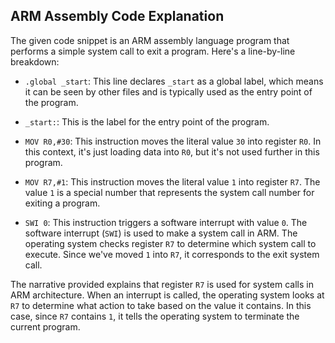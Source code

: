 ## ARM Assembly Code Explanation

The given code snippet is an ARM assembly language program that performs a simple system call to exit a program. Here's a line-by-line breakdown:

- `.global _start`: This line declares `_start` as a global label, which means it can be seen by other files and is typically used as the entry point of the program.

- `_start:`: This is the label for the entry point of the program.

- `MOV R0,#30`: This instruction moves the literal value `30` into register `R0`. In this context, it's just loading data into `R0`, but it's not used further in this program.

- `MOV R7,#1`: This instruction moves the literal value `1` into register `R7`. The value `1` is a special number that represents the system call number for exiting a program.

- `SWI 0`: This instruction triggers a software interrupt with value `0`. The software interrupt (`SWI`) is used to make a system call in ARM. The operating system checks register `R7` to determine which system call to execute. Since we've moved `1` into `R7`, it corresponds to the exit system call.

The narrative provided explains that register `R7` is used for system calls in ARM architecture. When an interrupt is called, the operating system looks at `R7` to determine what action to take based on the value it contains. In this case, since `R7` contains `1`, it tells the operating system to terminate the current program.
